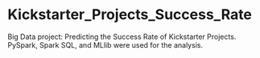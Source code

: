 # Kickstarter_Projects_Success_Rate
Big Data project: Predicting the Success Rate of Kickstarter Projects. PySpark, Spark SQL, and MLlib were used for the analysis.

